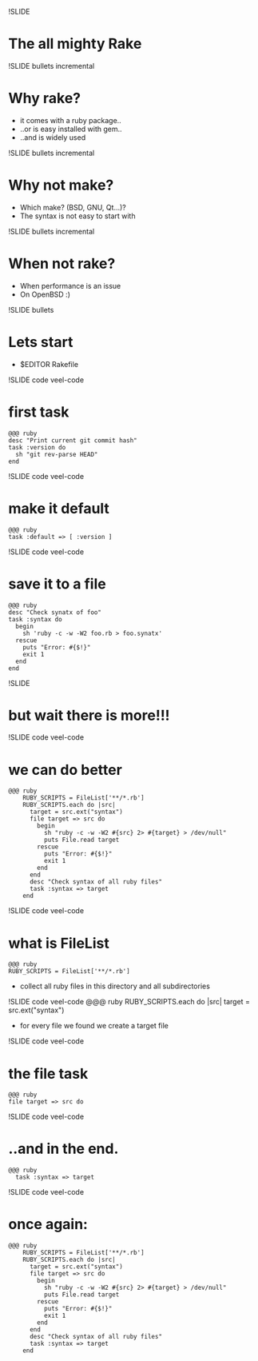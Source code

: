 !SLIDE
# The all mighty Rake #

!SLIDE bullets incremental
# Why rake? #

* it comes with a ruby package..
* ..or is easy installed with gem..
* ..and is widely used

!SLIDE bullets incremental
# Why not make? #
* Which make? (BSD, GNU, Qt...)?
* The syntax is not easy to start with

!SLIDE bullets incremental
# When not rake? #
* When performance is an issue
* On OpenBSD :)

!SLIDE bullets
# Lets start #
* $EDITOR Rakefile

!SLIDE code veel-code
# first task #
	@@@ ruby
	desc "Print current git commit hash"
	task :version do
	  sh "git rev-parse HEAD"
	end

!SLIDE code veel-code
# make it default
	@@@ ruby
	task :default => [ :version ]

!SLIDE code veel-code
# save it to a file
	@@@ ruby
 	desc "Check synatx of foo"
	task :syntax do
	  begin
	    sh 'ruby -c -w -W2 foo.rb > foo.synatx'
	  rescue
	    puts "Error: #{$!}"
	    exit 1
	  end
	end

!SLIDE
# but wait there is more!!!

!SLIDE code veel-code
# we can do better
	@@@ ruby
        RUBY_SCRIPTS = FileList['**/*.rb']
        RUBY_SCRIPTS.each do |src|
          target = src.ext("syntax")
          file target => src do
            begin
              sh "ruby -c -w -W2 #{src} 2> #{target} > /dev/null"
              puts File.read target
            rescue
              puts "Error: #{$!}"
              exit 1
            end
          end
          desc "Check syntax of all ruby files"
          task :syntax => target
        end

!SLIDE code veel-code
# what is FileList

	@@@ ruby
	RUBY_SCRIPTS = FileList['**/*.rb']

* collect all ruby files in this directory
  and all subdirectories

!SLIDE code veel-code
	@@@ ruby
	RUBY_SCRIPTS.each do |src|
  	  target = src.ext("syntax")

* for every file we found we create a
  target file

!SLIDE code veel-code
# the file task
	@@@ ruby
	file target => src do

!SLIDE code veel-code
# ..and in the end.
	@@@ ruby
	  task :syntax => target

!SLIDE code veel-code
# once again:
	@@@ ruby
        RUBY_SCRIPTS = FileList['**/*.rb']
        RUBY_SCRIPTS.each do |src|
          target = src.ext("syntax")
          file target => src do
            begin
              sh "ruby -c -w -W2 #{src} 2> #{target} > /dev/null"
              puts File.read target
            rescue
              puts "Error: #{$!}"
              exit 1
            end
          end
          desc "Check syntax of all ruby files"
          task :syntax => target
        end


